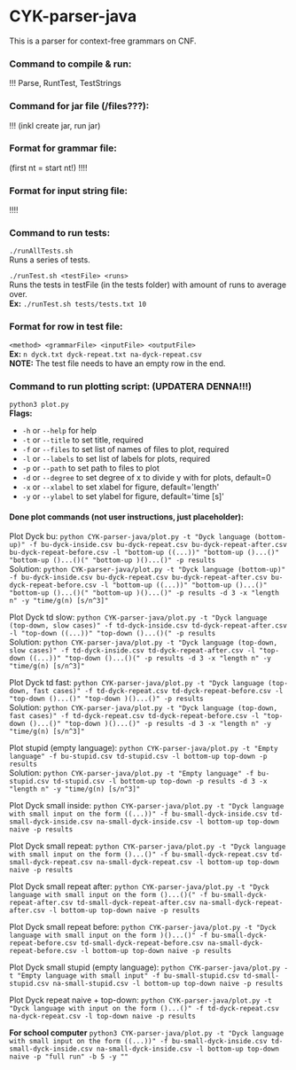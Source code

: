 # CYK-parser-java
This is a parser for context-free grammars on CNF.

### Command to compile & run:
!!!
Parse, RuntTest, TestStrings

### Command for jar file (/files???):
!!! (inkl create jar, run jar)


### Format for grammar file:
(first nt = start nt!)
!!!!

### Format for input string file:
!!!!

### Command to run tests:
`./runAllTests.sh` <br>
Runs a series of tests. <br>

`./runTest.sh <testFile> <runs>` <br>
Runs the tests in testFile (in the tests folder) with amount of runs to average over. <br>
**Ex:** `./runTest.sh tests/tests.txt 10` <br>


### Format for row in test file:
`<method> <grammarFile> <inputFile> <outputFile>` <br>
**Ex:** `n dyck.txt dyck-repeat.txt na-dyck-repeat.csv` <br>
**NOTE:** The test file needs to have an empty row in the end.


### Command to run plotting script: (UPDATERA DENNA!!!)
`python3 plot.py` <br>
**Flags:**
- `-h` or `--help` for help <br>
- `-t` or `--title` to set title, required <br>
- `-f` or `--files` to set list of names of files to plot, required <br>
- `-l` or `--labels` to set list of labels for plots, required <br>
- `-p` or `--path` to set path to files to plot <br>
- `-d` or `--degree` to set degree of x to divide y with for plots, default=0 <br>
- `-x` or `--xlabel` to set xlabel for figure, default='length' <br>
- `-y` or `--ylabel` to set ylabel for figure, default='time [s]' <br>

#### Done plot commands (not user instructions, just placeholder):
Plot Dyck bu:
`python CYK-parser-java/plot.py -t "Dyck language (bottom-up)" -f bu-dyck-inside.csv bu-dyck-repeat.csv bu-dyck-repeat-after.csv bu-dyck-repeat-before.csv -l "bottom-up ((...))" "bottom-up ()...()" "bottom-up ()...()(" "bottom-up )()...()" -p results` <br>
Solution:
`python CYK-parser-java/plot.py -t "Dyck language (bottom-up)" -f bu-dyck-inside.csv bu-dyck-repeat.csv bu-dyck-repeat-after.csv bu-dyck-repeat-before.csv -l "bottom-up ((...))" "bottom-up ()...()" "bottom-up ()...()(" "bottom-up )()...()" -p results -d 3 -x "length n" -y "time/g(n) [s/n^3]"` <br>

Plot Dyck td slow:
`python CYK-parser-java/plot.py -t "Dyck language (top-down, slow cases)" -f td-dyck-inside.csv td-dyck-repeat-after.csv -l "top-down ((...))" "top-down ()...()(" -p results` <br>
Solution:
`python CYK-parser-java/plot.py -t "Dyck language (top-down, slow cases)" -f td-dyck-inside.csv td-dyck-repeat-after.csv -l "top-down ((...))" "top-down ()...()(" -p results -d 3 -x "length n" -y "time/g(n) [s/n^3]"` <br>

Plot Dyck td fast:
`python CYK-parser-java/plot.py -t "Dyck language (top-down, fast cases)" -f td-dyck-repeat.csv td-dyck-repeat-before.csv -l "top-down ()...()" "top-down )()...()" -p results` <br>
Solution:
`python CYK-parser-java/plot.py -t "Dyck language (top-down, fast cases)" -f td-dyck-repeat.csv td-dyck-repeat-before.csv -l "top-down ()...()" "top-down )()...()" -p results -d 3 -x "length n" -y "time/g(n) [s/n^3]"` <br>

Plot stupid (empty language):
`python CYK-parser-java/plot.py -t "Empty language" -f bu-stupid.csv td-stupid.csv -l bottom-up top-down -p results` <br>
Solution:
`python CYK-parser-java/plot.py -t "Empty language" -f bu-stupid.csv td-stupid.csv -l bottom-up top-down -p results -d 3 -x "length n" -y "time/g(n) [s/n^3]"` <br>

Plot Dyck small inside:
`python CYK-parser-java/plot.py -t "Dyck language with small input on the form ((...))" -f bu-small-dyck-inside.csv td-small-dyck-inside.csv na-small-dyck-inside.csv -l bottom-up top-down naive -p results` <br>

Plot Dyck small repeat:
`python CYK-parser-java/plot.py -t "Dyck language with small input on the form ()...()" -f bu-small-dyck-repeat.csv td-small-dyck-repeat.csv na-small-dyck-repeat.csv -l bottom-up top-down naive -p results` <br>

Plot Dyck small repeat after:
`python CYK-parser-java/plot.py -t "Dyck language with small input on the form ()...()(" -f bu-small-dyck-repeat-after.csv td-small-dyck-repeat-after.csv na-small-dyck-repeat-after.csv -l bottom-up top-down naive -p results` <br>

Plot Dyck small repeat before:
`python CYK-parser-java/plot.py -t "Dyck language with small input on the form )()...()" -f bu-small-dyck-repeat-before.csv td-small-dyck-repeat-before.csv na-small-dyck-repeat-before.csv -l bottom-up top-down naive -p results` <br>

Plot Dyck small stupid (empty language):
`python CYK-parser-java/plot.py -t "Empty language with small input" -f bu-small-stupid.csv td-small-stupid.csv na-small-stupid.csv -l bottom-up top-down naive -p results` <br>

Plot Dyck repeat naive + top-down:
`python CYK-parser-java/plot.py -t "Dyck language with input on the form ()...()" -f td-dyck-repeat.csv na-dyck-repeat.csv -l top-down naive -p results` <br>


**For school computer**
`python3 CYK-parser-java/plot.py -t "Dyck language with small input on the form ((...))" -f bu-small-dyck-inside.csv td-small-dyck-inside.csv na-small-dyck-inside.csv -l bottom-up top-down naive -p "full run" -b 5 -y ""` <br>